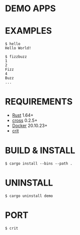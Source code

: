 # DEMO APPS

# EXAMPLES

```console
$ hello
Hello World!

$ fizzbuzz
1
2
Fizz
4
Buzz
...
```

# REQUIREMENTS

* [Rust](https://www.rust-lang.org/en-US/) 1.64+
* [cross](https://crates.io/crates/cross) 0.2.5+
* [Docker](https://www.docker.com/) 20.10.23+
* [crit](https://github.com/mcandre/crit)

# BUILD & INSTALL

```console
$ cargo install --bins --path .
```

# UNINSTALL

```console
$ cargo uninstall demo
```

# PORT

```console
$ crit
```
